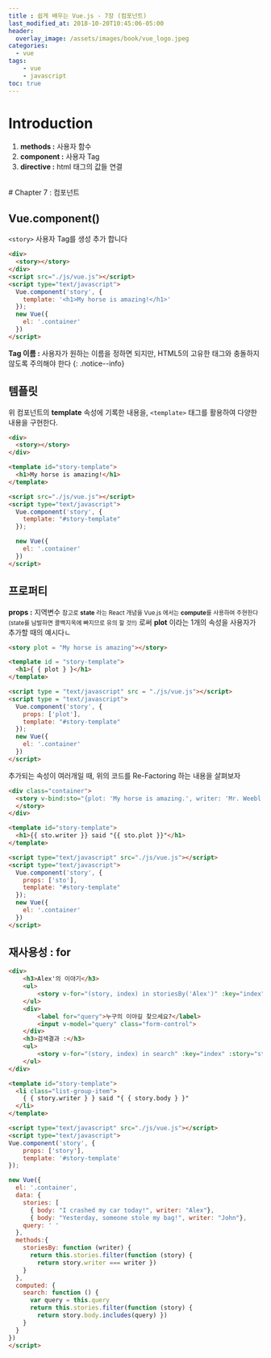 ```yaml
---
title : 쉽게 배우는 Vue.js - 7장 (컴포넌트)
last_modified_at: 2018-10-20T10:45:06-05:00
header:
  overlay_image: /assets/images/book/vue_logo.jpeg
categories:
  - vue
tags: 
    - vue 
    - javascript
toc: true 
---
```



# Introduction

1. **methods :** 사용자 함수
2. **component :** 사용자 Tag
3. **directive :** html 태그의 값들 연결

<br>
# Chapter 7 : 컴포넌트

## **Vue.component()**

`<story>` 사용자 Tag를 생성 추가 합니다

```html
<div>
  <story></story>
</div>
<script src="./js/vue.js"></script>
<script type="text/javascript">
  Vue.component('story', {
    template: '<h1>My horse is amazing!</h1>'
  });
  new Vue({
    el: '.container'
  })
</script>
```

**Tag 이름 :** 사용자가 원하는 이름을 정하면 되지만, HTML5의 고유한 태그와 충돌하지 않도록 주의해야 한다
{: .notice--info}

 
## 템플릿

위 컴포넌트의 **template** 속성에 기록한 내용을, `<template>` 태그를 활용하여 다양한 내용을 구현한다.

```html
<div>
  <story></story>
</div>

<template id="story-template">
  <h1>My horse is amazing!</h1>
</template>

<script src="./js/vue.js"></script>
<script type="text/javascript">
  Vue.component('story', {
    template: "#story-template"
  });

  new Vue({
    el: '.container'
  })
</script>
```

## 프로퍼티

**props :** 지역변수 <small>참고로 **state** 라는 React 개념을 Vue.js 에서는 **compute**를 사용하여 주현한다 (state를 남발하면 콜백지옥에 빠지므로 유의 할 것!!)</small> 로써  **plot** 이라는 1개의 속성을 사용자가 추가할 때의 예시다ㄴ

```html
<story plot = "My horse is amazing"></story>

<template id = "story-template">
  <h1>{ { plot } }</h1>
</template>

<script type = "text/javascript" src = "./js/vue.js"></script>
<script type = "text/javascript">
  Vue.component('story', {
    props: ['plot'],
    template: "#story-template"
  });
  new Vue({
    el: '.container'
  })
</script>
```

추가되는 속성이 여러개일 때, 위의 코드를 Re-Factoring 하는 내용을 살펴보자

```html
<div class="container">
  <story v-bind:sto="{plot: 'My horse is amazing.', writer: 'Mr. Weebl'}">
  </story>
</div>

<template id="story-template">
  <h1>{{ sto.writer }} said "{{ sto.plot }}"</h1>
</template>

<script type="text/javascript" src="./js/vue.js"></script>
<script type="text/javascript">
  Vue.component('story', {
    props: ['sto'],
    template: "#story-template"
  });
  new Vue({
    el: '.container'
  })
</script>
```

##  재사용성 : for

```html
<div>
    <h3>Alex'의 이야기</h3>
    <ul>
        <story v-for="(story, index) in storiesBy('Alex')" :key="index" :story="story"></story>
    </ul>
    <div>
        <label for="query">누구의 이야길 찾으세요?</label>
        <input v-model="query" class="form-control">
    </div>
    <h3>검색결과 :</h3>
    <ul>
        <story v-for="(story, index) in search" :key="index" :story="story"></story>
    </ul>
</div>

<template id="story-template">
  <li class="list-group-item">
    { { story.writer } } said "{ { story.body } }"
  </li>
</template>

<script type="text/javascript" src="./js/vue.js"></script>
<script type="text/javascript">
Vue.component('story', {
    props: ['story'],
    template: '#story-template'
});

new Vue({
  el: '.container',
  data: {
    stories: [
      { body: "I crashed my car today!", writer: "Alex"},
      { body: "Yesterday, someone stole my bag!", writer: "John"},
    query: ' '
  },
  methods:{
    storiesBy: function (writer) {
      return this.stories.filter(function (story) {
        return story.writer === writer })
    }
  },
  computed: {
    search: function () {
      var query = this.query
      return this.stories.filter(function (story) {
        return story.body.includes(query) })
    }
  }
})
</script>
```
